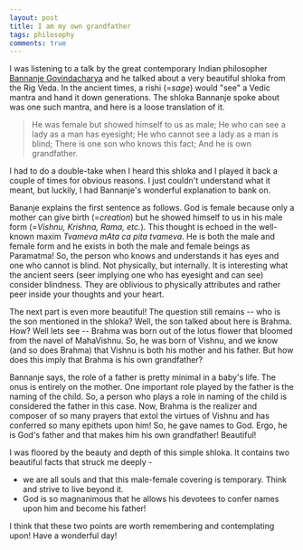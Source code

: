 ```yaml
---
layout: post
title: I am my own grandfather
tags: philosophy
comments: true
---
```

I was listening to a talk by the great contemporary Indian philosopher [Bannanje Govindacharya](http://en.wikipedia.org/wiki/Bannanje_Govindacharya) and he talked about a very beautiful shloka from the Rig Veda. In the ancient times, a rishi (=*sage*) would "see" a Vedic mantra and hand it down generations. The shloka Bannanje spoke about was one such mantra, and here is a loose translation of it.  
<blockquote>
He was female but showed himself to us as male;
He who can see a lady as a man has eyesight;
He who cannot see a lady as a man is blind;
There is one son who knows this fact; 
And he is own grandfather.
</blockquote>

<!--more-->

I had to do a double-take when I heard this shloka and I played it back a couple of times for obvious reasons. I just couldn't understand what it meant, but luckily, I had Bannanje's wonderful explanation to bank on. 

Bananje explains the first sentence as follows. God is female because only a mother can give birth (=*creation*) but he showed himself to us in his male form (=*Vishnu, Krishna, Rama, etc.*). This thought is echoed in the well-known maxim *Tvameva mAta ca pita tvameva*. He is both the male and female form and he exists in both the male and female beings as Paramatma! So, the person who knows and understands it has eyes and one who cannot is blind. Not physically, but internally. It is interesting what the ancient seers (seer implying one who has eyesight and can see) consider blindness. They are oblivious to physically attributes and rather peer inside your thoughts and your heart. 

The next part is even more beautiful! The question still remains -- who is the son mentioned in the shloka? Well, the son talked about here is Brahma. How? Well lets see  -- Brahma was born out of the lotus flower that bloomed from the navel of MahaVishnu. So, he was born of Vishnu, and we know (and so does Brahma) that Vishnu is both his mother and his father. But how does this imply that Brahma is his own grandfather?

Bannanje says, the role of a father is pretty minimal in a baby's life. The onus is entirely on the mother. One important role played by the father is the naming of the child. So, a person who plays a role in naming of the child is considered the father in this case. Now, Brahma is the realizer and composer of so many prayers that extol the virtues of Vishnu and has conferred so many epithets upon him! So, he gave names to God. Ergo, he is God's father and that makes him his own grandfather! Beautiful!

I was floored by the beauty and depth of this simple shloka. It contains two beautiful facts that struck me deeply -

+ we are all souls and that this male-female covering is temporary. Think and strive to live beyond it.
+ God is so magnanimous that he allows his devotees to confer names upon him and become his father!

I think that these two points are worth remembering and contemplating upon! Have a wonderful day!
